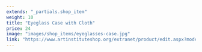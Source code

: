 ```yaml
---
extends: "_partials.shop_item"
weight: 10
title: "Eyeglass Case with Cloth"
price: 24
image: "images/shop_items/eyeglasses-case.jpg"
link: "https://www.artinstituteshop.org/extranet/product/edit.aspx?mode=edit&productID=7465"
---
```

